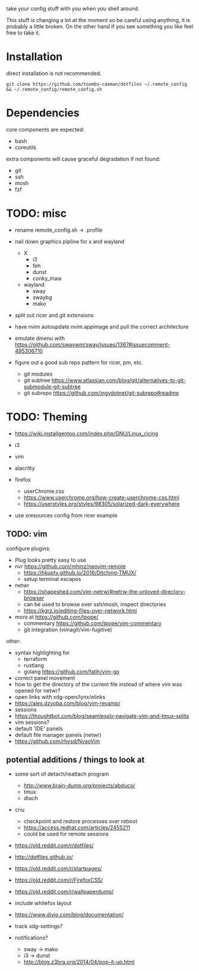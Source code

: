 take your config stuff with you when you shell around.

This stuff is changing a lot at the moment so be careful using anything, it is probably a little broken. On the other hand if you see something you like feel free to take it.

# Installation

direct installation is not recommended.

`git clone https://github.com/toombs-caeman/dotfiles ~/.remote_config && ~/.remote_config/remote_config.sh`

# Dependencies

core components are expected:
* bash
* coreutils

extra components will cause graceful degradation if not found:
* git
* ssh
* mosh
* fzf

# TODO: misc
* rename remote_config.sh -> .profile
* nail down graphics pipline for x and wayland
    - X
        * i3
        * feh
        * dunst
        * conky_maia
    - wayland
        * sway
        * swaybg
        * mako
* split out ricer and git extensions
* have nvim autoupdate nvim.appimage and pull the correct architecture
* emulate dmenu with https://github.com/swaywm/sway/issues/1367#issuecomment-495306710

* figure out a good sub repo pattern for ricer, pm, etc.
    - git modules
    - git subtree https://www.atlassian.com/blog/git/alternatives-to-git-submodule-git-subtree
    - git subrepo https://github.com/ingydotnet/git-subrepo#readme

# TODO: Theming

* https://wiki.installgentoo.com/index.php/GNU/Linux_ricing

* i3
* vim
* alacritty
* firefox
    - userChrome.css
    - https://www.userchrome.org/how-create-userchrome-css.html
    - https://userstyles.org/styles/98305/solarized-dark-everywhere

* use xresources config from ricer example

## TODO: vim

configure plugins:
* Plug looks pretty easy to use
* nvr https://github.com/mhinz/neovim-remote
    * https://hkupty.github.io/2016/Ditching-TMUX/
    * setup terminal escapes
* netwr
    - https://shapeshed.com/vim-netrw/#netrw-the-unloved-directory-browser
    - can be used to browse over ssh/mosh, inspect directories
    - https://kgrz.io/editing-files-over-network.html
* more at https://github.com/tpope/
    * commentary https://github.com/tpope/vim-commentary
    * git integration (vimagit/vim-fugitive)

other:
* syntax highlighting for
    * terraform
    * rustlang
    * golang  https://github.com/fatih/vim-go
* correct panel movement
* how to get the directory of the current file instead of where vim was opened for netwr?
* open links with xdg-open/lynx/elinks
* https://alex.dzyoba.com/blog/vim-revamp/
* sessions
* https://thoughtbot.com/blog/seamlessly-navigate-vim-and-tmux-splits
* vim sessions?
* default 'IDE' panels
* default file manager panels (netwr)
* https://github.com/rhysd/NyaoVim

## potential additions / things to look at
* some sort of detach/reattach program
    * http://www.brain-dump.org/projects/abduco/
    * tmux
    * dtach
* criu 
    - checkpoint and restore processes over reboot 
    - https://access.redhat.com/articles/2455211
    - could be used for remote sessions

* https://old.reddit.com/r/dotfiles/
* http://dotfiles.github.io/

* https://old.reddit.com/r/startpages/
* https://old.reddit.com/r/FirefoxCSS/
* https://old.reddit.com/r/wallpaperdump/

* include whitefox layout

* https://www.divio.com/blog/documentation/

* track xdg-settings?
* notifications?
    - sway -> mako
    - i3 -> dunst
    * http://blog.z3bra.org/2014/04/pop-it-up.html